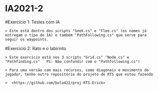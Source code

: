 # IA2021-2

#Exercício 1: Testes com IA

	> Este está dentro dos scripts "Seek.cs" e "Flee.cs" (os nomes já entregam o tipo de IA) e também "PathFollowing.cs" que serve para seguir os waypoints.

#Exercício 2: Rato e o labirinto

	> Este exercício está nos 3 scripts "Grid.cs" "Node.cs" e "Pathfinding.cs"   PS: Não confundir com o "Pathfollowing.cs"!
	
	> Para uma versão com mais recursos, como diagonais e movimento do jogador, tenho outro repositório do projeto de RTS que estou fazendo
	
	>  <https://github.com/bolo422/proj-RTS-Erick>
